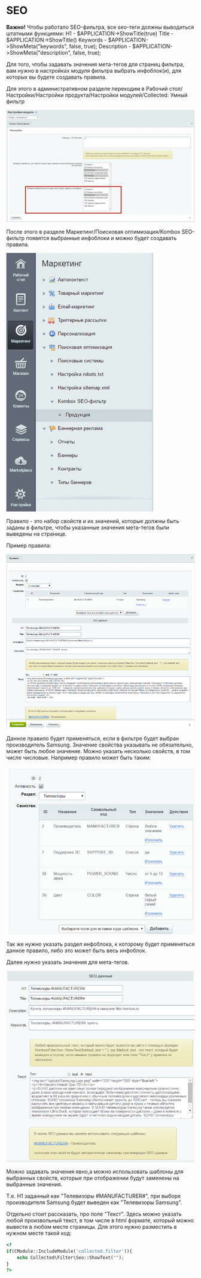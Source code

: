 # SEO

**Важно!**
Чтобы работало SEO-фильтра, все seo-теги должны выводиться штатными функциями:
H1 - $APPLICATION->ShowTitle(true)
Title - $APPLICATION->ShowTitle()
Keywords - $APPLICATION->ShowMeta("keywords", false, true);
Description - $APPLICATION->ShowMeta("description", false, true);

Для того, чтобы задавать значения мета-тегов для страниц фильтра, вам нужно в настройках модуля фильтра выбрать инфоблок(и), для которых вы будете создавать правила.

Для этого в административном разделе переходим в Рабочий стол/Настройки/Настройки продукта/Настройки модулей/Collected: Умный фильтр

![](img_md/ac9134c53a3d622944a7065a572569bd.png)

После этого в разделе Маркетинг/Поисковая оптимизация/Kombox SEO-фильтр появятся выбранные инфоблоки и можно будет создавать правила.

![](img_md/13cc0c3ae4d65fbf08df3b50db5d7189.png)

Правило - это набор свойств и их значений, которые должны быть заданы в фильтре, чтобы указанные значения мета-тегов были выведены на странице.

Пример правила:

![](img_md/a1cc18670c389caf02c7e0ad830fff11.png)

Данное правило будет применяться, если в фильтре будет выбран производитель Samsung. Значение свойства указывать не обязательно, может быть любое значение. Можно указать несколько свойств, в том числе числовые. Например правило может быть таким:

![](img_md/e7e57c9e1d95d787bccbbea18b83540f.png)

Так же нужно указать раздел инфоблока, к которому будет применяться данное правило, либо это может быть весь инфоблок.

Далее нужно указать значения для мета-тегов.

![](img_md/15c395c88533f70a8fc18965b3c63c17.png)

Можно задавать значения явно,а можно использовать шаблоны для выбранных свойств, которые при отображении будут заменены на выбранные значения.

Т.е. H1 заданный как "Телевизоры #MANUFACTURER#", при выборе производителя Samsung будет выведен как "Телевизоры Samsung".

Отдельно стоит рассказать, про поле "Текст". Здесь можно указать любой произвольный текст, в том числе в html формате, который можно вывести в любом месте страницы. Для этого нужно разместить в нужном месте такой код:

```php
<?
if(CModule::IncludeModule('collected.filter')){
	echo Collected\Filter\Seo::ShowText("");
}
?>
```
